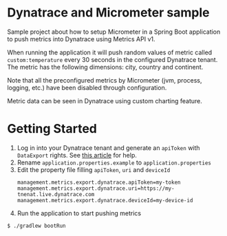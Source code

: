 # Dynatrace and Micrometer sample
Sample project about how to setup Micrometer in a Spring Boot application to push metrics into Dynatrace using Metrics API v1.

When running the application it will push random values of metric called `custom:temperature` every 30 seconds in the configured Dynatrace tenant. The metric has the following dimensions: city, country and continent.
 
Note that all the preconfigured metrics by Micrometer (jvm, process, logging, etc.) have been disabled through configuration.

Metric data can be seen in Dynatrace using custom charting feature.

# Getting Started

1. Log in into your Dynatrace tenant and generate an `apiToken` with `DataExport` rights. See [this article](https://www.dynatrace.com/support/help/shortlink/api-authentication#generate-a-token) for help. 
2. Rename `application.properties.example` to `application.properties`
3. Edit the property file filling `apiToken`, `uri` and `deviceId`
    ```properties
    management.metrics.export.dynatrace.apiToken=my-token
    management.metrics.export.dynatrace.uri=https://my-tnenat.live.dynatrace.com
    management.metrics.export.dynatrace.deviceId=my-device-id
    ```  
4. Run the application to start pushing metrics
```shell script
$ ./gradlew bootRun
```
